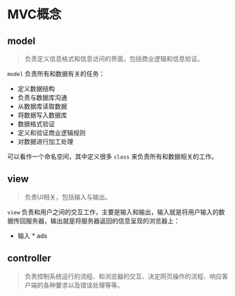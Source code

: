# MVC概念
## model
> 负责定义信息格式和信息访问的界面，包括商业逻辑和信息验证。

`model` 负责所有和数据有关的任务：
- 定义数据结构
- 负责与数据库沟通
- 从数据库读取数据
- 将数据写入数据库
- 数据格式验证
- 定义和验证商业逻辑规则
- 对数据进行加工处理

可以看作一个命名空间，其中定义很多 `class` 来负责所有和数据相关的工作。

## view
> 负责UI相关，包括输入与输出。

`view` 负责和用户之间的交互工作，主要是输入和输出，输入就是将用户输入的数据传回服务器，输出就是将服务器返回的信息呈现的浏览器上：
* 输入  * ads

  


## controller
> 负责控制系统运行的流程、和浏览器的交互、决定网页操作的流程、响应客户端的各种要求以及错误处理等等。

